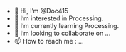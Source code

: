 - 👋 Hi, I’m @Doc415
- 👀 I’m interested in Processing.
- 🌱 I’m currently learning Processing.
- 💞️ I’m looking to collaborate on ...
- 📫 How to reach me : ...

<!---
Doc415/Doc415 is a ✨ special ✨ repository because its `README.md` (this file) appears on your GitHub profile.
You can click the Preview link to take a look at your changes.
--->
